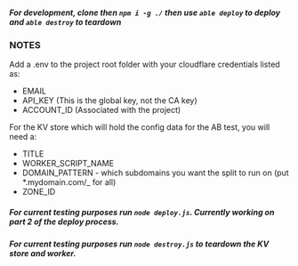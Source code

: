 ##### For development, clone then `npm i -g ./` then use `able deploy` to deploy and `able destroy` to teardown

### NOTES

Add a .env to the project root folder with your cloudflare credentials listed as:

- EMAIL
- API_KEY (This is the global key, not the CA key)
- ACCOUNT_ID (Associated with the project)

For the KV store which will hold the config data for the AB test, you will need a:

- TITLE
- WORKER_SCRIPT_NAME
- DOMAIN_PATTERN - which subdomains you want the split to run on (put \*.mydomain.com/\_ for all)
- ZONE_ID

##### For current testing purposes run `node deploy.js`. Currently working on part 2 of the deploy process.

##### For current testing purposes run `node destroy.js` to teardown the KV store and worker.

